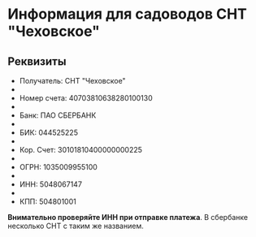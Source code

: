 # Информация для садоводов СНТ "Чеховское"

## Реквизиты

- Получатель: СНТ "Чеховское"
-
- Номер счета: 40703810638280100130
-
- Банк: ПАО СБЕРБАНК
-
- БИК: 044525225
-
- Кор. Cчет: 30101810400000000225
-
- ОГРН: 1035009955100
-
- ИНН: 5048067147
-
- КПП: 504801001

**Внимательно проверяйте ИНН при отправке платежа**. В сбербанке несколько СНТ с таким же названием.

